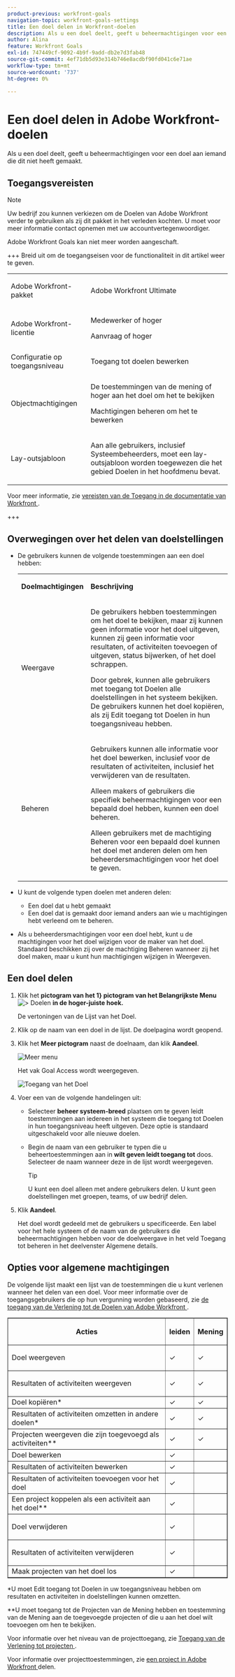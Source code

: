 ```yaml
---
product-previous: workfront-goals
navigation-topic: workfront-goals-settings
title: Een doel delen in Workfront-doelen
description: Als u een doel deelt, geeft u beheermachtigingen voor een doel aan iemand die dit niet heeft gemaakt.
author: Alina
feature: Workfront Goals
exl-id: 747449cf-9092-4b9f-9add-db2e7d3fab48
source-git-commit: 4ef71db5d93e314b746e8acdbf90fd041c6e71ae
workflow-type: tm+mt
source-wordcount: '737'
ht-degree: 0%

---
```


# Een doel delen in Adobe Workfront-doelen

Als u een doel deelt, geeft u beheermachtigingen voor een doel aan iemand die dit niet heeft gemaakt.

## Toegangsvereisten

>[!NOTE]
>
>Uw bedrijf zou kunnen verkiezen om de Doelen van Adobe Workfront verder te gebruiken als zij dit pakket in het verleden kochten. U moet voor meer informatie contact opnemen met uw accountvertegenwoordiger.
>
>Adobe Workfront Goals kan niet meer worden aangeschaft.

+++ Breid uit om de toegangseisen voor de functionaliteit in dit artikel weer te geven. 

<table style="table-layout:auto">
<col>
</col>
<col>
</col>
<tbody>
 <tr>
  <td> <p>Adobe Workfront-pakket</p> </td> 
   <td> 
   <p>Adobe Workfront Ultimate</p>
   </td> 
  </tr>
 <tr>
 <td role="rowheader">Adobe Workfront-licentie</td>
 <td>
 <p>Medewerker of hoger</p>
<p>Aanvraag of hoger</p></td>
 </tr>
  <tr>
 <td role="rowheader">Configuratie op toegangsniveau</td>
 <td> <p>Toegang tot doelen bewerken</p> </td>
 </tr>
 <tr data-mc-conditions="">
 <td role="rowheader">Objectmachtigingen</td>
 <td>
  <div>
  <p>De toestemmingen van de mening of hoger aan het doel om het te bekijken</p>
  <p>Machtigingen beheren om het te bewerken</p>
  </div> </td>
 </tr>
<tr>
   <td role="rowheader"><p>Lay-outsjabloon</p></td>
   <td> <p>Aan alle gebruikers, inclusief Systeembeheerders, moet een lay-outsjabloon worden toegewezen die het gebied Doelen in het hoofdmenu bevat. </p>  
</td>
  </tr>
</tbody>
</table>

Voor meer informatie, zie [ vereisten van de Toegang in de documentatie van Workfront ](/help/quicksilver/administration-and-setup/add-users/access-levels-and-object-permissions/access-level-requirements-in-documentation.md).

+++


<!--Old:

<table style="table-layout:auto">
<col>
</col>
<col>
</col>
<tbody>
 <tr> 
   <td role="rowheader">Adobe Workfront plan*</td> 
   <td> 
   <p>For the new plan and license structure:
  <ul><li>An Ultimate plan </li></ul>
   </p>
<p>For the current plan and license structure: 
<ul><li> A Pro or higher </li>
  <li>An Adobe Workfront Goals license in addition to a Workfront license.</li></ul></p>
   </td> 
  </tr>
 <tr>
 <td role="rowheader">Adobe Workfront license*</td>
 <td>
 <p>New license: Contributor or higher</p>
 Or
 <p>Current license: Request or higher</p> </td>
 </tr>
 <tr>
 <td role="rowheader">Product*</td>
 <td>
 <p> New product requirement, one of the following: </p>
<ul>
<li>A Select or Prime Adobe Workfront plan and an additional Adobe Workfront Goals license.</li>
<li>An Ultimate Workfront plan which includes Workfront Goals by default. </li></ul>
 <p>Or</p>
 <p>Current product requirement: A Workfront plan and an additional license for Adobe Workfront Goals. </p> <p>For information, see <a href="../../workfront-goals/goal-management/access-needed-for-wf-goals.md" class="MCXref xref">Requirements to use Workfront Goals</a>. </p> </td>
 </tr>
 <tr>
 <td role="rowheader">Access level</td>
 <td> <p>Edit access to Goals</p> </td>
 </tr>
 <tr data-mc-conditions="">
 <td role="rowheader">Object permissions</td>
 <td>
  <div>
  <p>View or higher permissions to the goal to view it</p>
  <p>Manage permissions to the goal to edit it</p>
  <p>For information about sharing goals, see <a href="../../workfront-goals/workfront-goals-settings/share-a-goal.md" class="MCXref xref">Share a goal in Workfront Goals</a>. </p>
  </div> </td>
 </tr>
<tr>
   <td role="rowheader"><p>Layout template</p></td>
   <td> <p>All users, including Workfront administrators,  must be assigned a layout template that includes the Goals area in the Main Menu. </p>  
</td>
  </tr>
</tbody>
</table>-->

## Overwegingen over het delen van doelstellingen

* De gebruikers kunnen de volgende toestemmingen aan een doel hebben:

  <table style="table-layout:auto"> 
   <col> 
   </col> 
   <col> 
   </col> 
   <tbody> 
   <tr> 
      <td role="rowheader"><p><b>Doelmachtigingen</b></p></td> 
      <td>
      <p><b>Beschrijving</b></p> </td> 
   </tr> 
   <tr> 
      <td role="rowheader"><p>Weergave</p></td> 
      <td>
      <p>De gebruikers hebben toestemmingen om het doel te bekijken, maar zij kunnen geen informatie voor het doel uitgeven, kunnen zij geen informatie voor resultaten, of activiteiten toevoegen of uitgeven, status bijwerken, of het doel schrappen.</p>      
      <p>Door gebrek, kunnen alle gebruikers met toegang tot Doelen alle doelstellingen in het systeem bekijken. De gebruikers kunnen het doel kopiëren, als zij Edit toegang tot Doelen in hun toegangsniveau hebben.</p> </td> 
   </tr> 
   <tr> 
      <td role="rowheader"><p>Beheren</p></td> 
      <td> <p>Gebruikers kunnen alle informatie voor het doel bewerken, inclusief voor de resultaten of activiteiten, inclusief het verwijderen van de resultaten.</p> 
      <p>Alleen makers of gebruikers die specifiek beheermachtigingen voor een bepaald doel hebben, kunnen een doel beheren.</p> 
      Alleen gebruikers met de machtiging Beheren voor een bepaald doel kunnen het doel met anderen delen om hen beheerdersmachtigingen voor het doel te geven. </p> </td> 
   </tr> 
   </tbody> 
   </table>

* U kunt de volgende typen doelen met anderen delen:

   * Een doel dat u hebt gemaakt
   * Een doel dat is gemaakt door iemand anders aan wie u machtigingen hebt verleend om te beheren.

* Als u beheerdersmachtigingen voor een doel hebt, kunt u de machtigingen voor het doel wijzigen voor de maker van het doel. Standaard beschikken zij over de machtiging Beheren wanneer zij het doel maken, maar u kunt hun machtigingen wijzigen in Weergeven.

## Een doel delen

1. Klik het **pictogram van het 1} pictogram van het Belangrijkste Menu** ![ > ](assets/main-menu-icon.png) Doelen **in de hoger-juiste hoek.**

   <!-- Add this when Shell is available to all: or (if available), click the **Main Menu** icon ![Main menu icon](../workfront-goals-settings/assets/three-line-main-menu-icon.png) in the upper-left corner)
   -->

   De vertoningen van de Lijst van het Doel.

1. Klik op de naam van een doel in de lijst. De doelpagina wordt geopend.

1. Klik het **Meer pictogram** naast de doelnaam, dan klik **Aandeel**.

   ![ Meer menu ](assets/more-menu-highlighted-goal-details-panel-with-share-link-350x156.png)

   Het vak Goal Access wordt weergegeven.

   ![ Toegang van het Doel ](assets/goal-access-sharing-box-manage-system-wide-deselected-350x400.png)

1. Voer een van de volgende handelingen uit:

   * Selecteer **beheer systeem-breed** plaatsen om te geven leidt toestemmingen aan iedereen in het systeem die toegang tot Doelen in hun toegangsniveau heeft uitgeven. Deze optie is standaard uitgeschakeld voor alle nieuwe doelen.
   * Begin de naam van een gebruiker te typen die u beheertoestemmingen aan in **wilt geven leidt toegang tot** doos. Selecteer de naam wanneer deze in de lijst wordt weergegeven.

     >[!TIP]
     >
     >U kunt een doel alleen met andere gebruikers delen. U kunt geen doelstellingen met groepen, teams, of uw bedrijf delen.

1. Klik **Aandeel**.

   Het doel wordt gedeeld met de gebruikers u specificeerde. Een label voor het hele systeem of de naam van de gebruikers die beheermachtigingen hebben voor de doelweergave in het veld Toegang tot beheren in het deelvenster Algemene details.

## Opties voor algemene machtigingen

De volgende lijst maakt een lijst van de toestemmingen die u kunt verlenen wanneer het delen van een doel. Voor meer informatie over de toegangsgebruikers die op hun vergunning worden gebaseerd, zie [ de toegang van de Verlening tot de Doelen van Adobe Workfront ](../../administration-and-setup/add-users/configure-and-grant-access/grant-access-goals.md).

<table border="1" cellspacing="15" cellpadding="1"> 
 <col> 
 </col> 
 <col> 
 </col> 
 <col> 
 </col> 
 <thead> 
  <tr> 
   <th> <p><strong> Acties </strong> </p> </th> 
   <th> <p><strong> leiden </strong> </p> </th> 
   <th> <p><strong> Mening </strong> </p> </th> 
  </tr> 
 </thead> 
 <tbody> 
  <tr> 
   <td> <p>Doel weergeven</p> </td> 
   <td> <p>✓</p> </td> 
   <td> <p>✓</p> </td> 
  </tr> 
  <tr> 
   <td> <p>Resultaten of activiteiten weergeven</p> </td> 
   <td> <p>✓</p> </td> 
   <td> <p>✓</p> </td> 
  </tr> 
  <tr> 
   <td>Doel kopiëren* </td> 
   <td>✓ </td> 
   <td>✓</td> 
  </tr> 
  <tr data-mc-conditions=""> 
   <td>Resultaten of activiteiten omzetten in andere doelen*</td> 
   <td>✓</td> 
   <td>✓</td> 
  </tr> 
  <tr> 
   <td>Projecten weergeven die zijn toegevoegd als activiteiten** </td> 
   <td>✓</td> 
   <td>✓</td> 
  </tr> 
  <tr> 
   <td>Doel bewerken</td> 
   <td>✓</td> 
   <td> </td> 
  </tr> 
  <tr> 
   <td>Resultaten of activiteiten bewerken</td> 
   <td>✓</td> 
   <td> </td> 
  </tr> 
  <tr> 
   <td>Resultaten of activiteiten toevoegen voor het doel</td> 
   <td>✓</td> 
   <td> </td> 
  </tr> 
  <tr> 
   <td>Een project koppelen als een activiteit aan het doel**</td> 
   <td>✓</td> 
   <td> </td> 
  </tr> 
  <tr> 
   <td> <p>Doel verwijderen</p> </td> 
   <td> <p>✓</p> </td> 
   <td> <p> </p> </td> 
  </tr> 
  <tr> 
   <td> <p>Resultaten of activiteiten verwijderen</p> </td> 
   <td> <p>✓</p> </td> 
   <td> <p> </p> </td> 
  </tr> 
  <tr> 
   <td>Maak projecten van het doel los</td> 
   <td>✓</td> 
   <td> </td> 
  </tr> 
 </tbody> 
</table>

*U moet Edit toegang tot Doelen in uw toegangsniveau hebben om resultaten en activiteiten in doelstellingen kunnen omzetten.

**U moet toegang tot de Projecten van de Mening hebben en toestemming van de Mening aan de toegevoegde projecten of die u aan het doel wilt toevoegen om hen te bekijken.

Voor informatie over het niveau van de projecttoegang, zie [ Toegang van de Verlening tot projecten ](../../administration-and-setup/add-users/configure-and-grant-access/grant-access-projects.md).

Voor informatie over projecttoestemmingen, zie [ een project in Adobe Workfront ](../../workfront-basics/grant-and-request-access-to-objects/share-a-project.md) delen.

 

